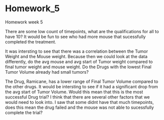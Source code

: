 # Homework_5
Homework week 5

There are some low count of timepoints, what are the qualifications for all to have 10? It would be fun to see who had more mouse that sucessfully completed the treatment.

It was intersting to see that there was a correlation between the Tumor Weight and the Mouse weight. Because then we could look at the data differently, do the avg mouse and avg start of Tumor weight compared to final tumor weight and mouse weight. Do the Drugs with the lowest Final Tumor Volume already had small tumors? 

The Drug, Ramicane, has a lower range of Final Tumor Volume compared to the other drugs. It would be intersting to see if it had a significant drop from the avg start of Tumor Volume. Would this mean that this is the most successful Drug trial? I think that there are several other factors that we would need to look into. I saw that some didnt have that much timepoints, does this mean the drug failed and the mouse was not able to sucessfully complete the trial?

